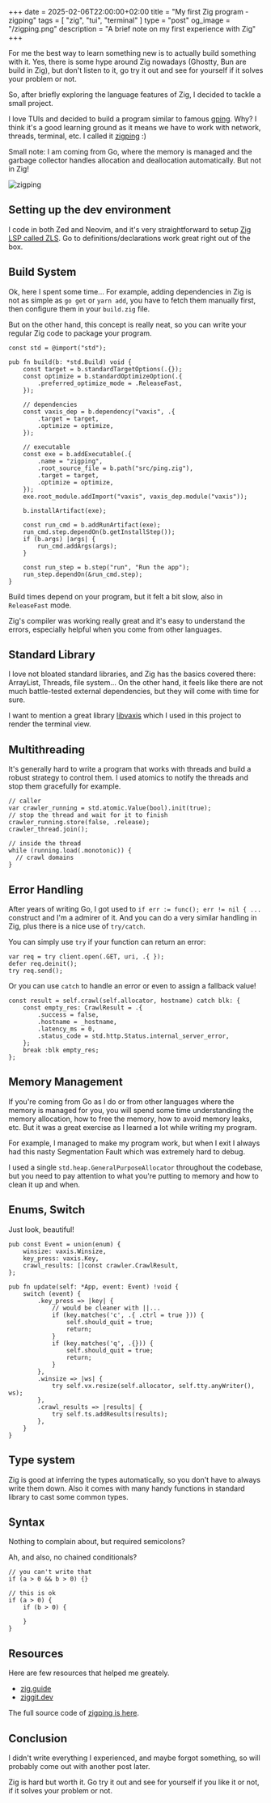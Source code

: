 +++
date = 2025-02-06T22:00:00+02:00
title = "My first Zig program - zigping"
tags = [ "zig", "tui", "terminal" ]
type = "post"
og_image = "/zigping.png"
description = "A brief note on my first experience with Zig"
+++

For me the best way to learn something new is to actually build something with it. Yes, there is some hype around Zig nowadays (Ghostty, Bun are build in Zig), but don't listen to it, go try it out and see for yourself if it solves your problem or not.

So, after briefly exploring the language features of Zig, I decided to tackle a small project.

I love TUIs and decided to build a program similar to famous [gping](https://github.com/orf/gping). Why? I think it's a good learning ground as it means we have to work with network, threads, terminal, etc. I called it [zigping](https://github.com/plutov/zigping) :)

Small note: I am coming from Go, where the memory is managed and the garbage collector handles allocation and deallocation automatically. But not in Zig!

![zigping](/zigping.png)

## Setting up the dev environment

I code in both Zed and Neovim, and it's very straightforward to setup [Zig LSP called ZLS](https://zigtools.org/zls/install/). Go to definitions/declarations work great right out of the box.

## Build System

Ok, here I spent some time... For example, adding dependencies in Zig is not as simple as `go get` or `yarn add`, you have to fetch them manually first, then configure them in your `build.zig` file.

But on the other hand, this concept is really neat, so you can write your regular Zig code to package your program.

```zig
const std = @import("std");

pub fn build(b: *std.Build) void {
    const target = b.standardTargetOptions(.{});
    const optimize = b.standardOptimizeOption(.{
        .preferred_optimize_mode = .ReleaseFast,
    });

    // dependencies
    const vaxis_dep = b.dependency("vaxis", .{
        .target = target,
        .optimize = optimize,
    });

    // executable
    const exe = b.addExecutable(.{
        .name = "zigping",
        .root_source_file = b.path("src/ping.zig"),
        .target = target,
        .optimize = optimize,
    });
    exe.root_module.addImport("vaxis", vaxis_dep.module("vaxis"));

    b.installArtifact(exe);

    const run_cmd = b.addRunArtifact(exe);
    run_cmd.step.dependOn(b.getInstallStep());
    if (b.args) |args| {
        run_cmd.addArgs(args);
    }

    const run_step = b.step("run", "Run the app");
    run_step.dependOn(&run_cmd.step);
}
```

Build times depend on your program, but it felt a bit slow, also in `ReleaseFast` mode.

Zig's compiler was working really great and it's easy to understand the errors, especially helpful when you come from other languages.

## Standard Library

I love not bloated standard libraries, and Zig has the basics covered there: ArrayList, Threads, file system... On the other hand, it feels like there are not much battle-tested external dependencies, but they will come with time for sure.

I want to mention a great library [libvaxis](https://github.com/rockorager/libvaxis) which I used in this project to render the terminal view.

## Multithreading

It's generally hard to write a program that works with threads and build a robust strategy to control them. I used atomics to notify the threads and stop them gracefully for example.

```zig
// caller
var crawler_running = std.atomic.Value(bool).init(true);
// stop the thread and wait for it to finish
crawler_running.store(false, .release);
crawler_thread.join();

// inside the thread
while (running.load(.monotonic)) {
  // crawl domains
}
```

## Error Handling

After years of writing Go, I got used to `if err := func(); err != nil { ...` construct and I'm a admirer of it. And you can do a very similar handling in Zig, plus there is a nice use of `try/catch`.

You can simply use `try` if your function can return an error:

```zig
var req = try client.open(.GET, uri, .{ });
defer req.deinit();
try req.send();
```

Or you can use `catch` to handle an error or even to assign a fallback value!

```zig
const result = self.crawl(self.allocator, hostname) catch blk: {
    const empty_res: CrawlResult = .{
        .success = false,
        .hostname = _hostname,
        .latency_ms = 0,
        .status_code = std.http.Status.internal_server_error,
    };
    break :blk empty_res;
};
```

## Memory Management

If you're coming from Go as I do or from other languages where the memory is managed for you, you will spend some time understanding the memory allocation, how to free the memory, how to avoid memory leaks, etc. But it was a great exercise as I learned a lot while writing my program.

For example, I managed to make my program work, but when I exit I always had this nasty Segmentation Fault which was extremely hard to debug.

I used a single `std.heap.GeneralPurposeAllocator` throughout the codebase, but you need to pay attention to what you're putting to memory and how to clean it up and when.

## Enums, Switch

Just look, beautiful!

```zig
pub const Event = union(enum) {
    winsize: vaxis.Winsize,
    key_press: vaxis.Key,
    crawl_results: []const crawler.CrawlResult,
};

pub fn update(self: *App, event: Event) !void {
    switch (event) {
        .key_press => |key| {
            // would be cleaner with ||...
            if (key.matches('c', .{ .ctrl = true })) {
                self.should_quit = true;
                return;
            }
            if (key.matches('q', .{})) {
                self.should_quit = true;
                return;
            }
        },
        .winsize => |ws| {
            try self.vx.resize(self.allocator, self.tty.anyWriter(), ws);
        },
        .crawl_results => |results| {
            try self.ts.addResults(results);
        },
    }
}
```

## Type system

Zig is good at inferring the types automatically, so you don't have to always write them down. Also it comes with many handy functions in standard library to cast some common types.

## Syntax

Nothing to complain about, but required semicolons?

Ah, and also, no chained conditionals?

```zig
// you can't write that
if (a > 0 && b > 0) {}

// this is ok
if (a > 0) {
    if (b > 0) {

    }
}
```

## Resources

Here are few resources that helped me greately.

- [zig.guide](https://zig.guide/)
- [ziggit.dev](https://ziggit.dev/)

The full source code of [zigping is here](https://github.com/plutov/zigping).

## Conclusion

I didn't write everything I experienced, and maybe forgot something, so will probably come out with another post later.

Zig is hard but worth it. Go try it out and see for yourself if you like it or not, if it solves your problem or not.
